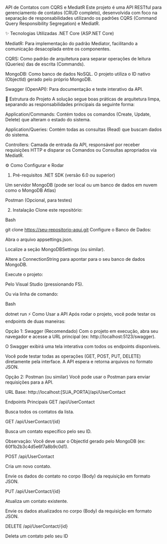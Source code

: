 ﻿API de Contatos com CQRS e MediatR
Este projeto é uma API RESTful para gerenciamento de contatos (CRUD completo), desenvolvida com foco na separação de responsabilidades utilizando os padrões CQRS (Command Query Responsibility Segregation) e MediatR.

✨ Tecnologias Utilizadas
.NET Core (ASP.NET Core)

MediatR: Para implementação do padrão Mediator, facilitando a comunicação desacoplada entre os componentes.

CQRS: Como padrão de arquitetura para separar operações de leitura (Queries) das de escrita (Commands).

MongoDB: Como banco de dados NoSQL. O projeto utiliza o ID nativo (ObjectId) gerado pelo próprio MongoDB.

Swagger (OpenAPI): Para documentação e teste interativo da API.

📁 Estrutura do Projeto
A solução segue boas práticas de arquitetura limpa, separando as responsabilidades principais da seguinte forma:

Application/Commands: Contém todos os comandos (Create, Update, Delete) que alteram o estado do sistema.

Application/Queries: Contém todas as consultas (Read) que buscam dados do sistema.

Controllers: Camada de entrada da API, responsável por receber requisições HTTP e disparar os Comandos ou Consultas apropriados via MediatR.

⚙️ Como Configurar e Rodar
1. Pré-requisitos
.NET SDK (versão 6.0 ou superior)

Um servidor MongoDB (pode ser local ou um banco de dados em nuvem como o MongoDB Atlas)

Postman (Opcional, para testes)

2. Instalação
Clone este repositório:

Bash

git clone https://seu-repositorio-aqui.git
Configure o Banco de Dados:

Abra o arquivo appsettings.json.

Localize a seção MongoDBSettings (ou similar).

Altere a ConnectionString para apontar para o seu banco de dados MongoDB.

Execute o projeto:

Pelo Visual Studio (pressionando F5).

Ou via linha de comando:

Bash

dotnet run
⚡️ Como Usar a API
Após rodar o projeto, você pode testar os endpoints de duas maneiras:

Opção 1: Swagger (Recomendado)
Com o projeto em execução, abra seu navegador e acesse a URL principal (ex: http://localhost:5123/swagger).

O Swagger exibirá uma tela interativa com todos os endpoints disponíveis.

Você pode testar todas as operações (GET, POST, PUT, DELETE) diretamente pela interface. A API espera e retorna arquivos no formato JSON.

Opção 2: Postman (ou similar)
Você pode usar o Postman para enviar requisições para a API.

URL Base: http://localhost:[SUA_PORTA]/api/UserContact

Endpoints Principais
GET /api/UserContact

Busca todos os contatos da lista.

GET /api/UserContact/{id}

Busca um contato específico pelo seu ID.

Observação: Você deve usar o ObjectId gerado pelo MongoDB (ex: 60f1b2b3c4d5e6f7a8b9c0d1).

POST /api/UserContact

Cria um novo contato.

Envie os dados do contato no corpo (Body) da requisição em formato JSON.

PUT /api/UserContact/{id}

Atualiza um contato existente.

Envie os dados atualizados no corpo (Body) da requisição em formato JSON.

DELETE /api/UserContact/{id}

Deleta um contato pelo seu ID